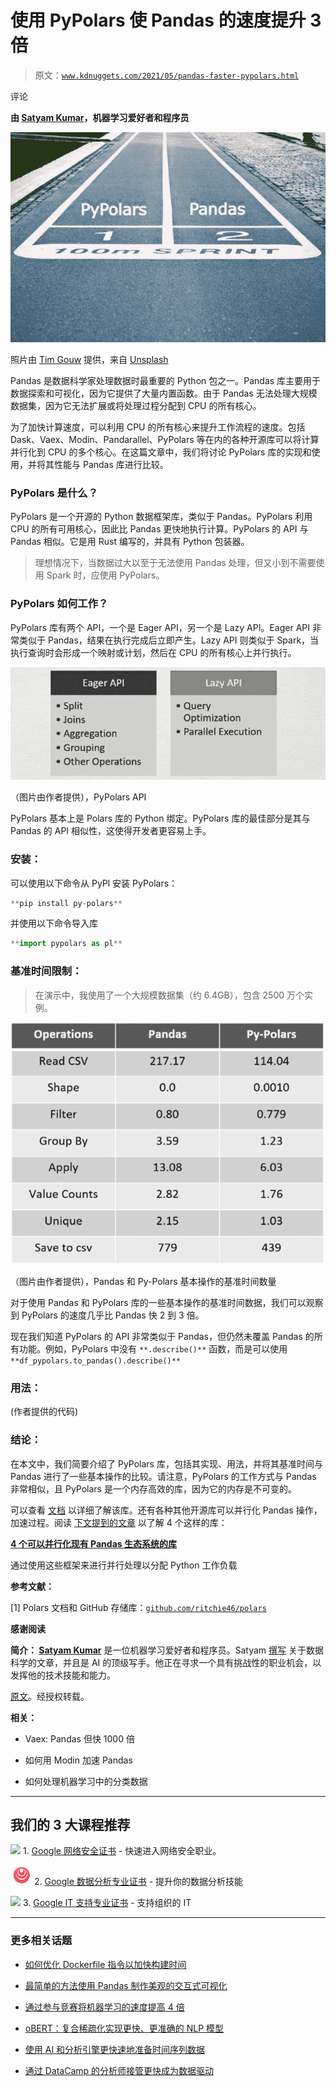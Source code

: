 # 使用 PyPolars 使 Pandas 的速度提升 3 倍

> 原文：[`www.kdnuggets.com/2021/05/pandas-faster-pypolars.html`](https://www.kdnuggets.com/2021/05/pandas-faster-pypolars.html)

评论

**由 [Satyam Kumar](https://www.linkedin.com/in/satkr/)，机器学习爱好者和程序员**

![](img/d7e6cfa674476abb5778d3a3291c484b.png)

照片由 [Tim Gouw](https://unsplash.com/@punttim?utm_source=medium&utm_medium=referral) 提供，来自 [Unsplash](https://unsplash.com/?utm_source=medium&utm_medium=referral)

Pandas 是数据科学家处理数据时最重要的 Python 包之一。Pandas 库主要用于数据探索和可视化，因为它提供了大量内置函数。由于 Pandas 无法处理大规模数据集，因为它无法扩展或将处理过程分配到 CPU 的所有核心。

为了加快计算速度，可以利用 CPU 的所有核心来提升工作流程的速度。包括 Dask、Vaex、Modin、Pandarallel、PyPolars 等在内的各种开源库可以将计算并行化到 CPU 的多个核心。在这篇文章中，我们将讨论 PyPolars 库的实现和使用，并将其性能与 Pandas 库进行比较。

### PyPolars 是什么？

PyPolars 是一个开源的 Python 数据框架库，类似于 Pandas。PyPolars 利用 CPU 的所有可用核心，因此比 Pandas 更快地执行计算。PyPolars 的 API 与 Pandas 相似。它是用 Rust 编写的，并具有 Python 包装器。

> 理想情况下，当数据过大以至于无法使用 Pandas 处理，但又小到不需要使用 Spark 时，应使用 PyPolars。

### PyPolars 如何工作？

PyPolars 库有两个 API，一个是 Eager API，另一个是 Lazy API。Eager API 非常类似于 Pandas，结果在执行完成后立即产生。Lazy API 则类似于 Spark，当执行查询时会形成一个映射或计划，然后在 CPU 的所有核心上并行执行。

![](img/0230c45ae7afe40f0abe487235ee4ba1.png)

（图片由作者提供），PyPolars API

PyPolars 基本上是 Polars 库的 Python 绑定。PyPolars 库的最佳部分是其与 Pandas 的 API 相似性，这使得开发者更容易上手。

### 安装：

可以使用以下命令从 PyPl 安装 PyPolars：

```py
**pip install py-polars**
```

并使用以下命令导入库

```py
**import pypolars as pl**
```

### 基准时间限制：

> 在演示中，我使用了一个大规模数据集（约 6.4GB），包含 2500 万个实例。

![](img/016819891b0567cb7b42212697294dd6.png)

（图片由作者提供），Pandas 和 Py-Polars 基本操作的基准时间数量

对于使用 Pandas 和 PyPolars 库的一些基本操作的基准时间数据，我们可以观察到 PyPolars 的速度几乎比 Pandas 快 2 到 3 倍。

现在我们知道 PyPolars 的 API 非常类似于 Pandas，但仍然未覆盖 Pandas 的所有功能。例如，PyPolars 中没有 `**.describe()**` 函数，而是可以使用 `**df_pypolars.to_pandas().describe()**`

### 用法：

(作者提供的代码)

### 结论：

在本文中，我们简要介绍了 PyPolars 库，包括其实现、用法，并将其基准时间与 Pandas 进行了一些基本操作的比较。请注意，PyPolars 的工作方式与 Pandas 非常相似，且 PyPolars 是一个内存高效的库，因为它的内存是不可变的。

可以查看 [文档](https://github.com/ritchie46/polars) 以详细了解该库。还有各种其他开源库可以并行化 Pandas 操作，加速过程。阅读 [下文提到的文章](https://towardsdatascience.com/4-libraries-that-can-parallelize-the-existing-pandas-ecosystem-f46e5a257809) 以了解 4 个这样的库：

[**4 个可以并行化现有 Pandas 生态系统的库**](http://towardsdatascience.com)

通过使用这些框架来进行并行处理以分配 Python 工作负载

**参考文献：**

[1] Polars 文档和 GitHub 存储库：[`github.com/ritchie46/polars`](https://github.com/ritchie46/polars)

**感谢阅读**

**简介： [Satyam Kumar](https://www.linkedin.com/in/satkr/)** 是一位机器学习爱好者和程序员。Satyam [撰写](https://satyam-kumar.medium.com/) 关于数据科学的文章，并且是 AI 的顶级写手。他正在寻求一个具有挑战性的职业机会，以发挥他的技术技能和能力。

[原文](https://towardsdatascience.com/3x-times-faster-pandas-with-pypolars-7550e605805e)。经授权转载。

**相关：**

+   Vaex: Pandas 但快 1000 倍

+   如何用 Modin 加速 Pandas

+   如何处理机器学习中的分类数据

* * *

## 我们的 3 大课程推荐

![](img/0244c01ba9267c002ef39d4907e0b8fb.png) 1\. [Google 网络安全证书](https://www.kdnuggets.com/google-cybersecurity) - 快速进入网络安全职业。

![](img/e225c49c3c91745821c8c0368bf04711.png) 2\. [Google 数据分析专业证书](https://www.kdnuggets.com/google-data-analytics) - 提升你的数据分析技能

![](img/0244c01ba9267c002ef39d4907e0b8fb.png) 3\. [Google IT 支持专业证书](https://www.kdnuggets.com/google-itsupport) - 支持组织的 IT

* * *

### 更多相关话题

+   [如何优化 Dockerfile 指令以加快构建时间](https://www.kdnuggets.com/how-to-optimize-dockerfile-instructions-for-faster-build-times)

+   [最简单的方法使用 Pandas 制作美观的交互式可视化](https://www.kdnuggets.com/2021/12/easiest-way-make-beautiful-interactive-visualizations-pandas.html)

+   [通过参与竞赛将机器学习的速度提高 4 倍](https://www.kdnuggets.com/2022/01/learn-machine-learning-4x-faster-participating-competitions.html)

+   [oBERT：复合稀疏化实现更快、更准确的 NLP 模型](https://www.kdnuggets.com/2022/05/obert-compound-sparsification-delivers-faster-accurate-models-nlp.html)

+   [使用 AI 和分析引擎更快速地准备时间序列数据](https://www.kdnuggets.com/2021/12/piexchange-faster-way-prepare-timeseries-data-ai-analytics-engine.html)

+   [通过 DataCamp 的分析师接管更快成为数据驱动](https://www.kdnuggets.com/2022/10/datacamp-data-driven-faster-analyst-takeover.html)
